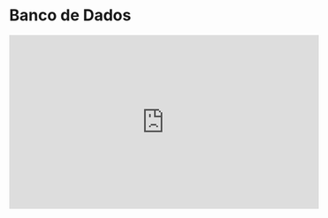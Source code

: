 # Banco de Dados

<iframe 
    width="560" 
    height="315" 
    src="https://www.youtube.com/embed/4tQ_KvFQgOg" 
    title="YouTube video player" 
    frameborder="0" 
    allow="accelerometer; autoplay; clipboard-write; encrypted-media; gyroscope; picture-in-picture; web-share" 
    allowfullscreen>
</iframe>

